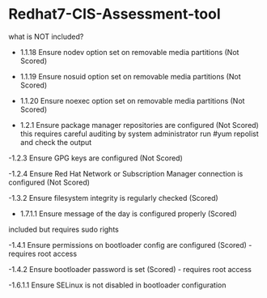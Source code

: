 # Redhat7-CIS-Assessment-tool

what is NOT included?

- 1.1.18 Ensure nodev option set on removable media partitions (Not
Scored)

- 1.1.19 Ensure nosuid option set on removable media partitions (Not
Scored)

- 1.1.20 Ensure noexec option set on removable media partitions (Not
Scored)

- 1.2.1 Ensure package manager repositories are configured (Not Scored)
this requires careful auditing by system administrator
run #yum repolist
and check the output

-1.2.3 Ensure GPG keys are configured (Not Scored)

-1.2.4 Ensure Red Hat Network or Subscription Manager connection is
configured (Not Scored)

-1.3.2 Ensure filesystem integrity is regularly checked (Scored)



- 1.7.1.1 Ensure message of the day is configured properly (Scored)


included but requires sudo rights

-1.4.1 Ensure permissions on bootloader config are configured (Scored) - requires root access

-1.4.2 Ensure bootloader password is set (Scored) - requires root access

-1.6.1.1 Ensure SELinux is not disabled in bootloader configuration
